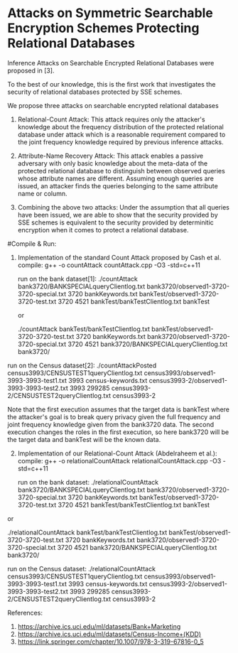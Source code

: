 # Attacks on Symmetric Searchable Encryption Schemes Protecting Relational Databases
Inference Attacks on Searchable Encrypted Relational Databases were proposed in [3]. 

To the best of our knowledge, this is the first work that investigates the
security of relational databases protected by SSE schemes.

We propose three attacks on searchable encrypted relational databases
1. Relational-Count Attack: 
This attack requires only the attacker's knowledge about the frequency distribution of the protected   relational database under attack which is a reasonable requirement compared to the joint frequency knowledge required by previous inference attacks.

2. Attribute-Name Recovery Attack: 
This attack enables a passive adversary with only basic knowledge about the meta-data of the protected relational database to distinguish between observed queries whose attribute names are different. Assuming enough queries are issued, an attacker finds the queries belonging to the same attribute name or column.

3. Combining the above two attacks:
Under the assumption that all queries have been issued, we are able to show that the security provided by SSE schemes is equivalent to the security provided by determinitic encryption when it comes to protect a relational database.




#Compile & Run:


1. Implementation of the standard Count Attack proposed by Cash et al.
    compile: g++ -o countAttack countAttack.cpp -O3 -std=c++11
    
    run on the bank dataset[1]: ./countAttack bank3720/BANKSPECIALqueryClientlog.txt bank3720/observed1-3720-3720-special.txt 3720 bankKeywords.txt bankTest/observed1-3720-3720-test.txt 3720 4521 bankTest/bankTestClientlog.txt bankTest 
   
   or
   
   ./countAttack bankTest/bankTestClientlog.txt bankTest/observed1-3720-3720-test.txt 3720 bankKeywords.txt bank3720/observed1-3720-3720-special.txt 3720 4521 bank3720/BANKSPECIALqueryClientlog.txt bank3720/ 
   
  run on the Census dataset[2]:   ./countAttackPosted census3993/CENSUSTEST1queryClientlog.txt census3993/observed1-3993-3993-test1.txt 3993 census-keywords.txt census3993-2/observed1-3993-3993-test2.txt 3993 299285 census3993-2/CENSUSTEST2queryClientlog.txt census3993-2

   
   Note that the first execution assumes that the target data is bankTest where the attacker's goal is to break query privacy
   given the full frequency and joint frequency knowledge given from the bank3720 data. The second execution changes the roles
   in the first execution, so here bank3720 will be the target data and bankTest will be the known data.
   
2. Implementation of our Relational-Count Attack (Abdelraheem et al.):
   compile: g++ -o relationalCountAttack relationalCountAttack.cpp -O3 -std=c++11
   
   run on the bank dataset:  ./relationalCountAttack bank3720/BANKSPECIALqueryClientlog.txt bank3720/observed1-3720-3720-special.txt 3720 bankKeywords.txt bankTest/observed1-3720-3720-test.txt 3720 4521 bankTest/bankTestClientlog.txt bankTest 
  
  or
  
  ./relationalCountAttack bankTest/bankTestClientlog.txt bankTest/observed1-3720-3720-test.txt 3720 bankKeywords.txt bank3720/observed1-3720-3720-special.txt 3720 4521 bank3720/BANKSPECIALqueryClientlog.txt bank3720/ 

run on the Census dataset:
./relationalCountAttack census3993/CENSUSTEST1queryClientlog.txt census3993/observed1-3993-3993-test1.txt 3993 census-keywords.txt census3993-2/observed1-3993-3993-test2.txt 3993 299285 census3993-2/CENSUSTEST2queryClientlog.txt census3993-2
   
   
References:
1. https://archive.ics.uci.edu/ml/datasets/Bank+Marketing
2. https://archive.ics.uci.edu/ml/datasets/Census-Income+(KDD)
3. https://link.springer.com/chapter/10.1007/978-3-319-67816-0_5
